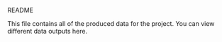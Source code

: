 README

This file contains all of the produced data for the project. You can view different data outputs here.